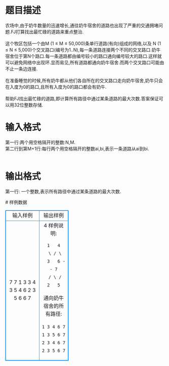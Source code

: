 # 

 
 # 题目描述 
<p>
农场中,由于奶牛数量的迅速增长,通往奶牛宿舍的道路也出现了严重的交通拥堵问题.FJ打算找出最忙碌的道路来重点整治. <br><br>这个牧区包括一个由M (1 ≤ M ≤ 50,000)条单行道路(有向)组成的网络,以及 N (1 ≤ N ≤ 5,000)个交叉路口(编号为1..N),每一条道路连接两个不同的交叉路口.奶牛宿舍位于第N个路口.每一条道路都由编号较小的路口通向编号较大的路口.这样就可以避免网络中出现环.显而易见,所有道路都通向奶牛宿舍.而两个交叉路口可能由不止一条边连接. <br><br>在准备睡觉的时候,所有奶牛都从他们各自所在的交叉路口走向奶牛宿舍,奶牛只会在入度为0的路口,且所有入度为0的路口都会有奶牛. <br><br>帮助FJ找出最忙碌的道路,即计算所有路径中通过某条道路的最大次数.答案保证可以用32位整数存储. <br></p> 

 
 # 输入格式 
<p>
第一行:两个用空格隔开的整数:N,M. <br>第二行到第M+1行:每行两个用空格隔开的整数ai,bi,表示一条道路从ai到bi. <br><br></p> 

 
 # 输出格式 
<p>
第一行: 一个整数,表示所有路径中通过某条道路的最大次数. <br></p> 
# 样例数据
<style>
        table,table tr th, table tr td { border:1px solid #0094ff; }
        table { width: 200px; min-height: 25px; line-height: 25px; text-align: center; border-collapse: collapse;}   
    </style>
<table>
	<tr>
		<td>输入样例</td>
		<td>输出样例</td>
	</tr>
<tr><td>7 7
1 3
3 4
3 5
4 6
2 3
5 6
6 7
</td><td>
4
样例说明: 

    1   4
     \ / \
      3   6 -- 7
     / \ /
    2   5
通向奶牛宿舍的所有路径: 

    1 3 4 6 7
    1 3 5 6 7
    2 3 4 6 7
    2 3 5 6 7</td></tr></table>
